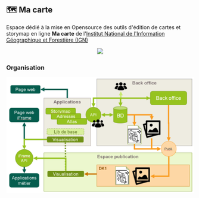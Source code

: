 ## 🗺️ Ma carte

Espace dédié à la mise en Opensource des outils d'édition de cartes et storymap en ligne **Ma carte** de l'[Institut National de l'Information Géographique et Forestière (IGN)](https://www.ign.fr)

<p align="center">
  <img src="https://macarte.ign.fr/image/voir/mfg6193.png" style="width:400px;" />
</p>

### Organisation

![](https://raw.githubusercontent.com/IGNF-Ma-carte/.github/main/img/organisation.png)

